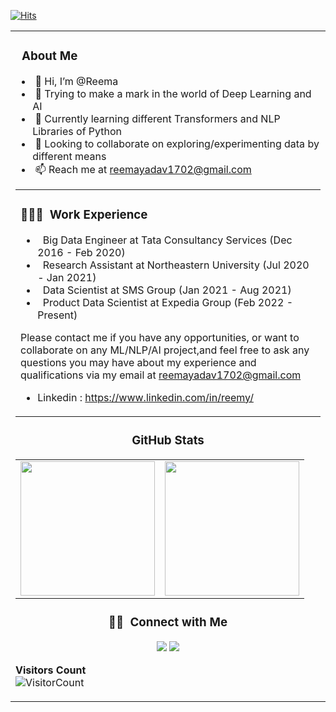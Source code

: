 [![Hits](https://hits.seeyoufarm.com/api/count/incr/badge.svg?url=https%3A%2F%2Fgithub.com%2Fjainhemant163&count_bg=%2379C83D&title_bg=%23555555&icon=&icon_color=%23E7E7E7&title=hits&edge_flat=false)](https://hits.seeyoufarm.com)

<table width="100%"> 
  <tr>
    <td> <h3>‍ &nbsp;About Me </h3>
      
- &nbsp;👋 Hi, I’m @Reema
- &nbsp;👀 Trying to make a mark in the world of Deep Learning and AI
- &nbsp;🌱 Currently learning different Transformers and NLP Libraries of Python 
- &nbsp;💞️ Looking to collaborate on exploring/experimenting data by different means
- &nbsp;📫 Reach me at reemayadav1702@gmail.com

<table width="100%"> 
  <tr>
    <td> <h3>👩🏻‍💻 &nbsp;Work Experience </h3>

- &nbsp; Big Data Engineer at  Tata Consultancy Services (Dec 2016 - Feb 2020)
- &nbsp; Research Assistant at Northeastern University (Jul 2020 - Jan 2021)
- &nbsp; Data Scientist at SMS Group (Jan 2021 - Aug 2021)
- &nbsp; Product Data Scientist at Expedia Group (Feb 2022 - Present)
<!---
ReemaY/ReemaY is a ✨ special ✨ repository because its `README.md` (this file) appears on your GitHub profile.
You can click the Preview link to take a look at your changes.
--->
Please contact me if you have any opportunities, or want to collaborate on any ML/NLP/AI project,and feel free to ask any questions you may have about my experience and qualifications via my email at reemayadav1702@gmail.com

- Linkedin : https://www.linkedin.com/in/reemy/
  
</td>
  </tr>
</table>
<h3 align="center">  GitHub Stats</h3>
<table width="100%"> 
  <tr>
    <td><img height="215em" src="https://github-readme-stats-eight-theta.vercel.app/api?username=reemay&theme=vue&show_icons=true&include_all_commits=true&count_private=true"/></td>
    <td><img height="215em" src="https://github-readme-stats-eight-theta.vercel.app/api/top-langs/?username=reemay&theme=vue&layout=compact&exclude_lang=r"/></td>
  </tr>


</table>


<h3 align="center"> 🤝🏻 &nbsp;Connect with Me </h3>

<p align="center">
<a href="https://www.linkedin.com/in/reemy/"><img src="https://img.shields.io/badge/-Reema%20Yadav-0077B5?style=flat-square&logo=Linkedin&logoColor=white"/></a>
<a href="mailto:reemayadav1702@gmail.com"><img src="https://img.shields.io/badge/-reemayadav1702@gmail.com-D14836?style=flat-square&logo=Gmail&logoColor=white"/></a>
</p>

**Visitors Count**  
![VisitorCount](https://profile-counter.glitch.me/{reemay}/count.svg)
<!-- https://cdn4.iconfinder.com/data/icons/logos-and-brands/512/189_Kaggle_logo_logos-512 -->
